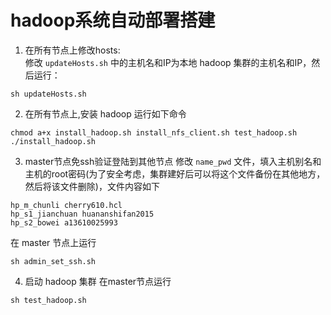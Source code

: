 # hadoop系统自动部署搭建
1. 在所有节点上修改hosts:   
修改 `updateHosts.sh` 中的主机名和IP为本地 hadoop 集群的主机名和IP，然后运行：
```
sh updateHosts.sh
```

2. 在所有节点上,安装 hadoop 运行如下命令
```
chmod a+x install_hadoop.sh install_nfs_client.sh test_hadoop.sh
./install_hadoop.sh
```

3. master节点免ssh验证登陆到其他节点
修改 `name_pwd` 文件，填入主机别名和主机的root密码(为了安全考虑，集群建好后可以将这个文件备份在其他地方，然后将该文件删除)，文件内容如下
```
hp_m_chunli cherry610.hcl
hp_s1_jianchuan huananshifan2015
hp_s2_bowei a13610025993
```

在 master 节点上运行
```
sh admin_set_ssh.sh
```

4. 启动 hadoop 集群
在master节点运行
```
sh test_hadoop.sh
```
